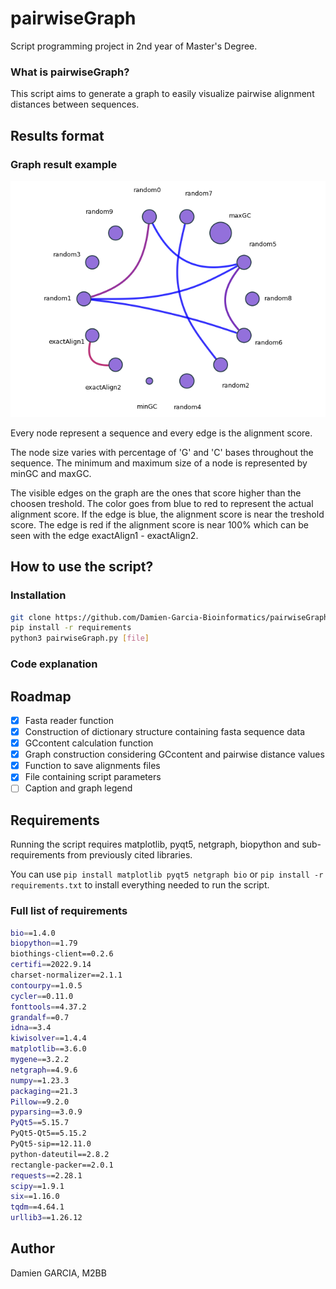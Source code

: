 # pairwiseGraph
Script programming project in 2nd year of Master's Degree.

### What is pairwiseGraph?
This script aims to generate a graph to easily visualize pairwise alignment distances between sequences.

## Results format
### Graph result example
![Graph result image](https://github.com/Damien-Garcia-Bioinformatics/pairwiseGraph/blob/main/generated_graph.png)

Every node represent a sequence and every edge is the alignment score.

The node size varies with percentage of 'G' and 'C' bases throughout the sequence. The minimum and maximum size of a node is represented by minGC and maxGC.

The visible edges on the graph are the ones that score higher than the choosen treshold. The color goes from blue to red to represent the actual alignment score. If the edge is blue, the alignment score is near the treshold score. The edge is red if the alignment score is near 100% which can be seen with the edge exactAlign1 - exactAlign2.

## How to use the script?

### Installation
```bash
git clone https://github.com/Damien-Garcia-Bioinformatics/pairwiseGraph.git
pip install -r requirements
python3 pairwiseGraph.py [file]
```

### Code explanation


## Roadmap
- [x] Fasta reader function
- [x] Construction of dictionary structure containing fasta sequence data
- [x] GCcontent calculation function
- [x] Graph construction considering GCcontent and pairwise distance values
- [x] Function to save alignments files
- [x] File containing script parameters
- [ ] Caption and graph legend

## Requirements
Running the script requires matplotlib, pyqt5, netgraph, biopython and sub-requirements from previously cited libraries.

You can use ``` pip install matplotlib pyqt5 netgraph bio ``` or ```pip install -r requirements.txt``` to install everything needed to run the script.

### Full list of requirements
```bash
bio==1.4.0
biopython==1.79
biothings-client==0.2.6
certifi==2022.9.14
charset-normalizer==2.1.1
contourpy==1.0.5
cycler==0.11.0
fonttools==4.37.2
grandalf==0.7
idna==3.4
kiwisolver==1.4.4
matplotlib==3.6.0
mygene==3.2.2
netgraph==4.9.6
numpy==1.23.3
packaging==21.3
Pillow==9.2.0
pyparsing==3.0.9
PyQt5==5.15.7
PyQt5-Qt5==5.15.2
PyQt5-sip==12.11.0
python-dateutil==2.8.2
rectangle-packer==2.0.1
requests==2.28.1
scipy==1.9.1
six==1.16.0
tqdm==4.64.1
urllib3==1.26.12
```

## Author
Damien GARCIA, M2BB
